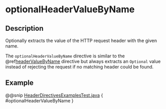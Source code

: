 <a id="optionalheadervaluebyname-java"></a>
# optionalHeaderValueByName

## Description

Optionally extracts the value of the HTTP request header with the given name.

The `optionalHeaderValueByName` directive is similar to the @ref[headerValueByName](headerValueByName.md#headervaluebyname-java) directive but always extracts
an `Optional` value instead of rejecting the request if no matching header could be found.

## Example

@@snip [HeaderDirectivesExamplesTest.java](../../../../../../../test/java/docs/http/javadsl/server/directives/HeaderDirectivesExamplesTest.java) { #optionalHeaderValueByName }